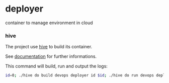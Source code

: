 # deployer
container to manage environment in cloud

### hive
The project use [hive](https://github.com/tdeheurles/hive) to build its container. 

See [documentation](https://tdeheurles.gitbooks.io/hive/content/index.html) for further informations.

This command will build, run and output the logs:

```bash
id=0; ./hive do build devops deployer id $id; ./hive do run devops deployer id $id; docker logs deployer
```
